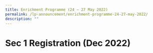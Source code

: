 ```yaml
---
title: Enrichment Programme (24 – 27 May 2022)
permalink: /lp-announcement/enrichment-programme-24-27-may-2022/
description: ""
---
```

Sec 1 Registration (Dec 2022)
=======================================